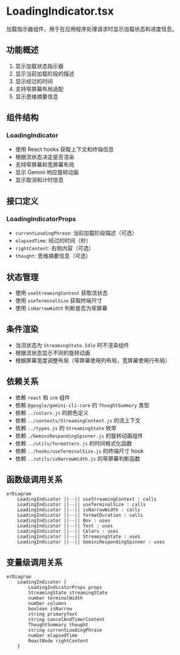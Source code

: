 # LoadingIndicator.tsx

加载指示器组件，用于在应用程序处理请求时显示加载状态和进度信息。

## 功能概述

1. 显示加载状态指示器
2. 显示当前加载阶段的描述
3. 显示经过的时间
4. 支持窄屏幕布局适配
5. 显示思维摘要信息

## 组件结构

### LoadingIndicator
- 使用 React hooks 获取上下文和终端信息
- 根据流状态决定是否渲染
- 支持窄屏幕和宽屏幕布局
- 显示 Gemini 响应旋转动画
- 显示取消和计时信息

## 接口定义

### LoadingIndicatorProps
- `currentLoadingPhrase`: 当前加载阶段描述（可选）
- `elapsedTime`: 经过的时间（秒）
- `rightContent`: 右侧内容（可选）
- `thought`: 思维摘要信息（可选）

## 状态管理

- 使用 `useStreamingContext` 获取流状态
- 使用 `useTerminalSize` 获取终端尺寸
- 使用 `isNarrowWidth` 判断是否为窄屏幕

## 条件渲染

- 当流状态为 `StreamingState.Idle` 时不渲染组件
- 根据流状态显示不同的旋转动画
- 根据屏幕宽度调整布局（窄屏幕使用列布局，宽屏幕使用行布局）

## 依赖关系

- 依赖 `react` 和 `ink` 组件
- 依赖 `@google/gemini-cli-core` 的 `ThoughtSummary` 类型
- 依赖 `../colors.js` 的颜色定义
- 依赖 `../contexts/StreamingContext.js` 的流上下文
- 依赖 `../types.js` 的 `StreamingState` 枚举
- 依赖 `./GeminiRespondingSpinner.js` 的旋转动画组件
- 依赖 `../utils/formatters.js` 的时间格式化函数
- 依赖 `../hooks/useTerminalSize.js` 的终端尺寸 hook
- 依赖 `../utils/isNarrowWidth.js` 的窄屏幕判断函数

## 函数级调用关系

```mermaid
erDiagram
    LoadingIndicator ||--|| useStreamingContext : calls
    LoadingIndicator ||--|| useTerminalSize : calls
    LoadingIndicator ||--|| isNarrowWidth : calls
    LoadingIndicator ||--|| formatDuration : calls
    LoadingIndicator ||--|| Box : uses
    LoadingIndicator ||--|| Text : uses
    LoadingIndicator ||--|| Colors : uses
    LoadingIndicator ||--|| StreamingState : uses
    LoadingIndicator ||--|| GeminiRespondingSpinner : uses
```

## 变量级调用关系

```mermaid
erDiagram
    LoadingIndicator {
        LoadingIndicatorProps props
        StreamingState streamingState
        number terminalWidth
        number columns
        boolean isNarrow
        string primaryText
        string cancelAndTimerContent
        ThoughtSummary thought
        string currentLoadingPhrase
        number elapsedTime
        ReactNode rightContent
    }
```